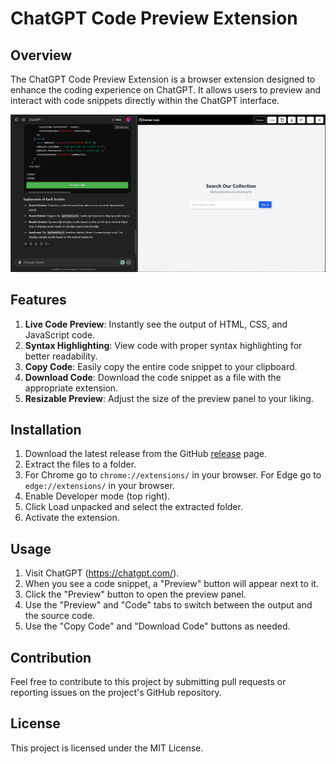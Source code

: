 # ChatGPT Code Preview Extension

## Overview

The ChatGPT Code Preview Extension is a browser extension designed to enhance the coding experience on ChatGPT. It allows users to preview and interact with code snippets directly within the ChatGPT interface.

![Screenshots](preview.png)

## Features

1. **Live Code Preview**: Instantly see the output of HTML, CSS, and JavaScript code.
2. **Syntax Highlighting**: View code with proper syntax highlighting for better readability.
3. **Copy Code**: Easily copy the entire code snippet to your clipboard.
4. **Download Code**: Download the code snippet as a file with the appropriate extension.
5. **Resizable Preview**: Adjust the size of the preview panel to your liking.

## Installation

1. Download the latest release from the GitHub [release](https://github.com/SayfullahSayeb/ChatGPT-Code-Preview/releases) page.
2. Extract the files to a folder.
3. For Chrome go to `chrome://extensions/` in your browser. 
   For Edge go to `edge://extensions/` in your browser. 
4. Enable Developer mode (top right).
5. Click Load unpacked and select the extracted folder.
6. Activate the extension.

## Usage

1. Visit ChatGPT (https://chatgpt.com/).
2. When you see a code snippet, a "Preview" button will appear next to it.
3. Click the "Preview" button to open the preview panel.
4. Use the "Preview" and "Code" tabs to switch between the output and the source code.
5. Use the "Copy Code" and "Download Code" buttons as needed.

## Contribution

Feel free to contribute to this project by submitting pull requests or reporting issues on the project's GitHub repository.

## License

This project is licensed under the MIT License.

